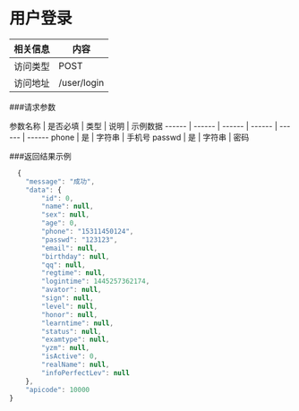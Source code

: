 
# 用户登录
 相关信息 | 内容
 ------ | ------
 访问类型 | POST
 访问地址 | /user/login

###请求参数

 参数名称 | 是否必填 | 类型 | 说明 | 示例数据
 ------ | ------ | ------ | ------ | ------ | ------
 phone | 是 | 字符串 | 手机号
 passwd | 是 | 字符串 | 密码

###返回结果示例

```javascript
  {
    "message": "成功",
    "data": {
        "id": 0,
        "name": null,
        "sex": null,
        "age": 0,
        "phone": "15311450124",
        "passwd": "123123",
        "email": null,
        "birthday": null,
        "qq": null,
        "regtime": null,
        "logintime": 1445257362174,
        "avator": null,
        "sign": null,
        "level": null,
        "honor": null,
        "learntime": null,
        "status": null,
        "examtype": null,
        "yzm": null,
        "isActive": 0,
        "realName": null,
        "infoPerfectLev": null
    },
    "apicode": 10000
}



```
